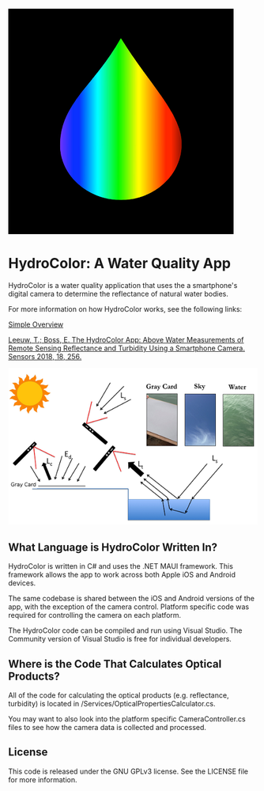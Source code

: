 ![appicon_image](/HydroColor/Resources/Images/appicon_image.png?raw=true "appicon_image")

# HydroColor: A Water Quality App
HydroColor is a water quality application that uses the a smartphone's digital camera to determine the reflectance of natural water bodies.

For more information on how HydroColor works, see the following links:

[Simple Overview](https://misclab.umeoce.maine.edu/research/HydroColor.php)

[Leeuw, T.; Boss, E. The HydroColor App: Above Water Measurements of Remote Sensing Reflectance and Turbidity Using a Smartphone Camera. Sensors 2018, 18, 256.](https://www.mdpi.com/1424-8220/18/1/256)

![learn_more](/HydroColor/Resources/Images/learn_more.png?raw=true "learn_more")

## What Language is HydroColor Written In?
HydroColor is written in C# and uses the .NET MAUI framework. This framework allows the app to work across both Apple iOS and Android devices.

The same codebase is shared between the iOS and Android versions of the app, with the exception of the camera control. Platform specific code was required for controlling the camera on each platform.

The HydroColor code can be compiled and run using Visual Studio. The Community version of Visual Studio is free for individual developers.

## Where is the Code That Calculates Optical Products?
All of the code for calculating the optical products (e.g. reflectance, turbidity) is located in /Services/OpticalPropertiesCalculator.cs. 

You may want to also look into the platform specific CameraController.cs files to see how the camera data is collected and processed.

## License
This code is released under the GNU GPLv3 license. See the LICENSE file for more information.